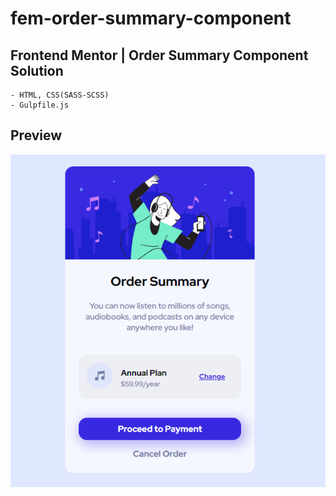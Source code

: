 # fem-order-summary-component
## Frontend Mentor | Order Summary Component Solution

```
- HTML, CSS(SASS-SCSS)
- Gulpfile.js
```

## Preview 

![screenshot](./images/screenshot.png/) 

